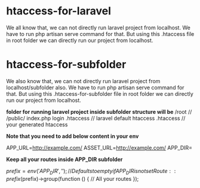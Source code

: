 # htaccess-for-laravel
We all know that, we can not directly run laravel project from localhost. We have to run php artisan serve command for that. But using this .htaccess file in root folder we can directly run our project from localhost.

# htaccess-for-subfolder
We also know that, we can not directly run laravel project from localhost/subfolder also. We have to run php artisan serve command for that. But using this .htaccess-for-subfolder file in root folder we can directly run our project from localhost.

**folder for running laravel project inside subfolder structure will be**
/root
    /<subfolder>/
        /public/
            index.php
            login
            .htaccess // laravel default htaccess
        .htaccess // your generated htaccess

**Note that you need to add below content in your env**

APP_URL=http://example.com/<subfolder>
ASSET_URL=http://example.com/<subfolder>
APP_DIR=<subfolder>

**Keep all your routes inside APP_DIR subfolder**

$prefix = env('APP_DIR', ''); // Defaults to empty if APP_DIR is not set
Route::prefix($prefix)->group(function () {
    // All your routes
});
